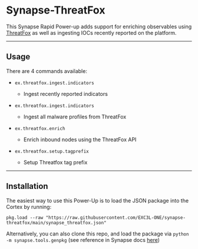 # Synapse-ThreatFox
This Synapse Rapid Power-up adds support for enriching observables using [ThreatFox](https://threatfox.abuse.ch/) as well as ingesting IOCs recently reported on the platform.

---
## Usage
There are 4 commands available: 
- `ex.threatfox.ingest.indicators`
    - Ingest recently reported indicators
- `ex.threatfox.ingest.indicators`
    - Ingest all malware profiles from ThreatFox
- `ex.threatfox.enrich`
    - Enrich inbound nodes using the ThreatFox API

- `ex.threatfox.setup.tagprefix`
    - Setup Threatfox tag prefix

---
## Installation
The easiest way to use this Power-Up is to load the JSON package into the Cortex by running: 

`pkg.load --raw "https://raw.githubusercontent.com/EXC3L-ONE/synapse-threatfox/main/synapse_threatfox.json"`

Alternatively, you can also clone this repo, and load the package via `python -m synapse.tools.genpkg` (see reference in Synapse docs [here](https://synapse.docs.vertex.link/en/latest/synapse/userguides/syn_tools_genpkg.html#building-the-example-package))
